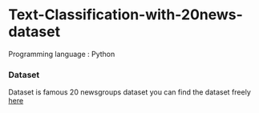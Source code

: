 # Text-Classification-with-20news-dataset

Programming language : Python

### Dataset

Dataset is famous 20 newsgroups dataset
you can find the dataset freely [here](https://archive.ics.uci.edu/ml/datasets/Twenty+Newsgroups)

